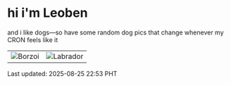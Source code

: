 # hi i'm Leoben

and i like dogs—so have some random dog pics that change whenever my CRON feels like it

|  |  |
|--------|----------|
| ![Borzoi](https://random-dog-vercel.vercel.app/api/random-borzoi?v=1756133622) | ![Labrador](https://random-dog-vercel.vercel.app/api/random-labrador?v=1756133622) |

Last updated: 2025-08-25 22:53 PHT

